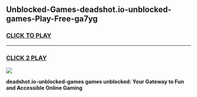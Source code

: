 
## Unblocked-Games-deadshot.io-unblocked-games-Play-Free-ga7yg
<h3>
<a href="https://premium76.site?title=deadshot.io-unblocked-games&ref=19M">CLICK TO PLAY</a></h3>
<hr>

<h3>
<a href="https://premium76.site?title=deadshot.io-unblocked-games&ref=19M">CLICK 2 PLAY</a>
  
</h3>

<a href="https://premium76.site?title=deadshot.io-unblocked-games&ref=19M"><img src="https://clearcache.store/games.png"></a>


**deadshot.io-unblocked-games games unblocked: Your Gateway to Fun and Accessible Online Gaming**
